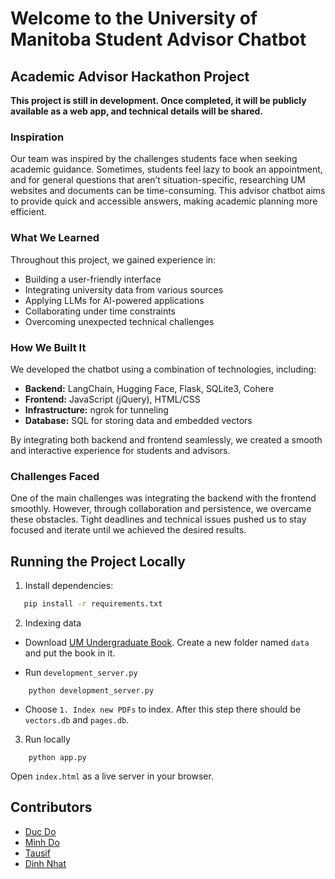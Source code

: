# Welcome to the University of Manitoba Student Advisor Chatbot  

## Academic Advisor Hackathon Project  

**This project is still in development. Once completed, it will be publicly available as a web app, and technical details will be shared.**

### Inspiration  
Our team was inspired by the challenges students face when seeking academic guidance. Sometimes, students feel lazy to book an appointment, and for general questions that aren’t situation-specific, researching UM websites and documents can be time-consuming. This advisor chatbot aims to provide quick and accessible answers, making academic planning more efficient.

### What We Learned  
Throughout this project, we gained experience in:  
- Building a user-friendly interface  
- Integrating university data from various sources 
- Applying LLMs for AI-powered applications  
- Collaborating under time constraints  
- Overcoming unexpected technical challenges  

### How We Built It  
We developed the chatbot using a combination of technologies, including:  
- **Backend:** LangChain, Hugging Face, Flask, SQLite3, Cohere  
- **Frontend:** JavaScript (jQuery), HTML/CSS  
- **Infrastructure:** ngrok for tunneling  
- **Database:** SQL for storing data and embedded vectors  

By integrating both backend and frontend seamlessly, we created a smooth and interactive experience for students and advisors.  

### Challenges Faced  
One of the main challenges was integrating the backend with the frontend smoothly. However, through collaboration and persistence, we overcame these obstacles. Tight deadlines and technical issues pushed us to stay focused and iterate until we achieved the desired results.  

## Running the Project Locally  

1. Install dependencies:  
```bash
   pip install -r requirements.txt
```

2. Indexing data

* Download [UM Undergraduate Book](https://catalog.umanitoba.ca/pdf/23-24%20Undergraduate%20Studies.pdf). Create a new folder named `data` and put the book in it.

* Run `development_server.py`

```
    python development_server.py
``` 

* Choose `1. Index new PDFs` to index. After this step there should be `vectors.db` and `pages.db`.

3. Run locally

```
    python app.py
```

Open `index.html` as a live server in your browser.

## Contributors
- [Duc Do](https://github.com/ducdonghiem)
- [Minh Do](https://github.com/DNgMinh)
- [Tausif](https://github.com/photonicslice)
- [Dinh Nhat](https://github.com/DinhNhat11) 
